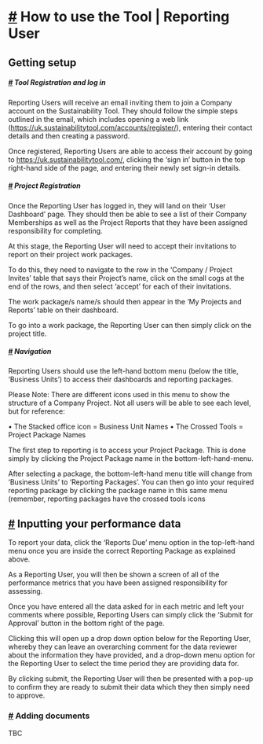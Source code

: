 # [#](#-how-to-use-the-tool--reporting-user) How to use the Tool | Reporting User

## Getting setup

##### [#](#-tool-registration-and-log-in) Tool Registration and log in

Reporting Users will receive an email inviting them to join a Company account on the Sustainability Tool. They should follow the simple steps outlined in the email, which includes opening a web link (https://uk.sustainabilitytool.com/accounts/register/), entering their contact details and then creating a password.

Once registered, Reporting Users are able to access their account by going to https://uk.sustainabilitytool.com/, clicking the ‘sign in’ button in the top right-hand side of the page, and entering their newly set sign-in details.

##### [#](#-project-registration) Project Registration

Once the Reporting User has logged in, they will land on their ‘User Dashboard’ page. They should then be able to see a list of their Company Memberships as well as the Project Reports that they have been assigned responsibility for completing. 

At this stage, the Reporting User will need to accept their invitations to report on their project work packages. 

To do this, they need to navigate to the row in the ‘Company / Project Invites’ table that says their Project’s name, click on the small cogs at the end of the rows, and then select ‘accept’ for each of their invitations. 

The work package/s name/s should then appear in the ‘My Projects and Reports’ table on their dashboard.

To go into a work package, the Reporting User can then simply click on the project title.

##### [#](#-navigation) Navigation

Reporting Users should use the left-hand bottom menu (below the title, ‘Business Units’) to access their dashboards and reporting packages.

Please Note: There are different icons used in this menu to show the structure of a Company Project. Not all users will be able to see each level, but for reference:

•	The Stacked office icon = Business Unit Names
•	The Crossed Tools = Project Package Names

The first step to reporting is to access your Project Package. This is done simply by clicking the Project Package name in the bottom-left-hand-menu.

After selecting a package, the bottom-left-hand menu title will change from ‘Business Units’ to ‘Reporting Packages’. You can then go into your required reporting package by clicking the package name in this same menu (remember, reporting packages have the crossed tools icons

## [#](#-inputting-your-performance-data) Inputting your performance data

To report your data, click the ‘Reports Due’ menu option in the top-left-hand menu once you are inside the correct Reporting Package as explained above.

As a Reporting User, you will then be shown a screen of all of the performance metrics that you have been assigned responsibility for assessing. 

Once you have entered all the data asked for in each metric and left your comments where possible, Reporting Users can simply click the ‘Submit for Approval’ button in the bottom right of the page.

Clicking this will open up a drop down option below for the Reporting User, whereby they can leave an overarching comment for the data reviewer about the information they have provided, and a drop-down menu option for the Reporting User to select the time period they are providing data for.

By clicking submit, the Reporting User will then be presented with a pop-up to confirm they are ready to submit their data which they then simply need to approve.

### [#](#-adding-documents) Adding documents

TBC
